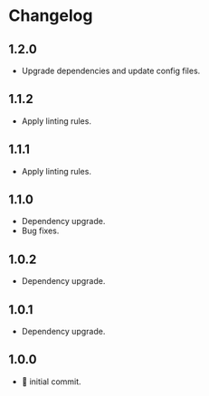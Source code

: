 # Changelog

## 1.2.0

-   Upgrade dependencies and update config files.

## 1.1.2

-   Apply linting rules.

## 1.1.1

-   Apply linting rules.

## 1.1.0

-   Dependency upgrade.
-   Bug fixes.

## 1.0.2

-   Dependency upgrade.

## 1.0.1

-   Dependency upgrade.

## 1.0.0

-   :tada: initial commit.
